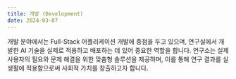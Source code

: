 ```yaml
---
title: 개발 (Development)
date: 2024-03-07
---
```



<!--more-->

개발 분야에서는 Full-Stack 어플리케이션 개발에 중점을 두고 있으며, 연구실에서 개발한 AI 기술을 실제로 적용하고 배포하는 데 있어 중요한 역할을 합니다. 연구소는 실제 사용자의 필요와 문제 해결을 위한 맞춤형 솔루션을 제공하며, 이를 통해 연구 결과를 실생활에 적용함으로써 사회적 가치를 창출하고자 합니다.